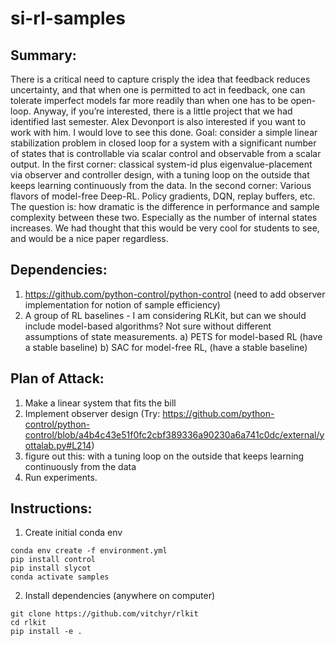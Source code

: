 # si-rl-samples

Summary:
--------

There is a critical need to capture crisply the idea that feedback reduces uncertainty, and that when one is permitted to act in feedback, one can tolerate imperfect models far more readily than when one has to be open-loop.
Anyway, if you’re interested, there is a little project that we had identified last semester. Alex Devonport is also interested if you want to work with him. I would love to see this done.
Goal: consider a simple linear stabilization problem in closed loop for a system with a significant number of states that is controllable via scalar control and observable from a scalar output.
In the first corner: classical system-id plus eigenvalue-placement via observer and controller design, with a tuning loop on the outside that keeps learning continuously from the data.
In the second corner: Various flavors of model-free Deep-RL. Policy gradients, DQN, replay buffers, etc.
The question is: how dramatic is the difference in performance and sample complexity between these two.  Especially as the number of internal states increases.
We had thought that this would be very cool for students to see, and would be a nice paper regardless.

Dependencies:
-------------
1. https://github.com/python-control/python-control (need to add observer implementation for notion of sample efficiency)
2. A group of RL baselines - I am considering RLKit, but can we should include model-based algorithms? Not sure without different assumptions of state measurements.
  a) PETS for model-based RL (have a stable baseline)
  b) SAC for model-free RL, (have a stable baseline)

Plan of Attack:
---------------
1. Make a linear system that fits the bill
2. Implement observer design (Try: https://github.com/python-control/python-control/blob/a4b4c43e51f0fc2cbf389336a90230a6a741c0dc/external/yottalab.py#L214)
3. figure out this: with a tuning loop on the outside that keeps learning continuously from the data
4. Run experiments.


Instructions:
-----------------
1. Create initial conda env
```
conda env create -f environment.yml
pip install control 
pip install slycot
conda activate samples
```
2. Install dependencies (anywhere on computer)
```
git clone https://github.com/vitchyr/rlkit
cd rlkit 
pip install -e .
```
